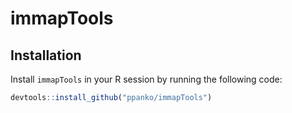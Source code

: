 # immapTools

## Installation

Install `immapTools` in your R session by running the following code:

```R
devtools::install_github("ppanko/immapTools")
```
